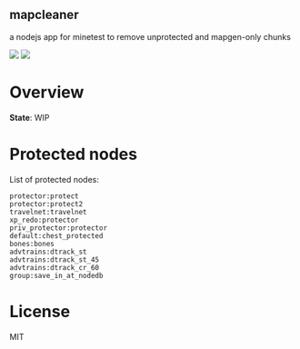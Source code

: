 mapcleaner
-----------------

a nodejs app for minetest to remove unprotected and mapgen-only chunks

![](https://github.com/BuckarooBanzay/mapcleaner/workflows/test/badge.svg)
![](https://github.com/BuckarooBanzay/mapcleaner/workflows/jshint_backend/badge.svg)

# Overview

**State**: WIP

# Protected nodes

List of protected nodes:

```
protector:protect
protector:protect2
travelnet:travelnet
xp_redo:protector
priv_protector:protector
default:chest_protected
bones:bones
advtrains:dtrack_st
advtrains:dtrack_st_45
advtrains:dtrack_cr_60
group:save_in_at_nodedb
```


# License

MIT
